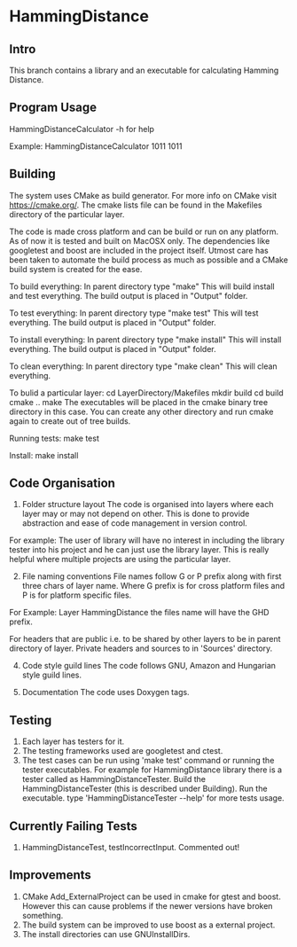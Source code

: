 # HammingDistance

Intro
------------------------------------------------------------------------------
This branch contains a library and an executable for calculating Hamming Distance.

Program Usage
------------------------------------------------------------------------------
HammingDistanceCalculator -h for help

Example:
HammingDistanceCalculator 1011 1011

Building
------------------------------------------------------------------------------
The system uses CMake as build generator.
For more info on CMake visit https://cmake.org/.
The cmake lists file can be found in the Makefiles directory of the particular layer.

The code is made cross platform and can be build or run on any platform.
As of now it is tested and built on MacOSX only.
The dependencies like googletest and boost are included in the project itself.
Utmost care has been taken to automate the build process as much as possible
and a CMake build system is created for the ease.

To build everything:
In parent directory type "make"
This will build install and test everything.
The build output is placed in "Output" folder.

To test everything:
In parent directory type "make test"
This will test everything.
The build output is placed in "Output" folder.

To install everything:
In parent directory type "make install"
This will install everything.
The build output is placed in "Output" folder.

To clean everything:
In parent directory type "make clean"
This will clean everything.

To bulid a particular layer:
cd LayerDirectory/Makefiles
mkdir build
cd build
cmake ..
make
The executables will be placed in the cmake binary tree directory in this case.
You can create any other directory and run cmake again to create out of tree builds.

Running tests:
make test

Install:
make install

Code Organisation
------------------------------------------------------------------------------

1. Folder structure layout
The code is organised into layers where each layer may or may not depend on other.
This is done to provide abstraction and ease of code management in version control.

For example:
The user of library will have no interest in including the library tester into his
project and he can just use the library layer. This is really helpful where multiple
projects are using the particular layer.

2. File naming conventions
File names follow G or P prefix along with first three chars of layer name.
Where G prefix is for cross platform files and P is for platform specific files.

For Example:
Layer HammingDistance the files name will have the GHD prefix.

For headers that are public i.e. to be shared by other layers to
be in parent directory of layer.
Private headers and sources to in 'Sources' directory.

4. Code style guild lines
The code follows GNU, Amazon and Hungarian style guild lines.

5. Documentation
The code uses Doxygen tags.

Testing
------------------------------------------------------------------------------
1. Each layer has testers for it.
2. The testing frameworks used are googletest and ctest.
3. The test cases can be run using 'make test' command or running the tester executables.
For example for HammingDistance library there is a tester called as HammingDistanceTester.
	Build the HammingDistanceTester (this is described under Building).
	Run the executable.
	type 'HammingDistanceTester --help' for more tests usage.
	
Currently Failing Tests
------------------------------------------------------------------------------
1. HammingDistanceTest, testIncorrectInput. Commented out!

Improvements
------------------------------------------------------------------------------
1. CMake Add_ExternalProject can be used in cmake for gtest and boost.
However this can cause problems if the newer versions have broken something.
2. The build system can be improved to use boost as a external project.
3. The install directories can use GNUInstallDirs.
